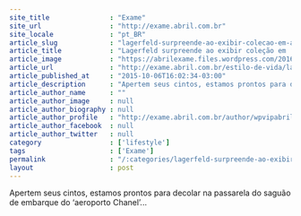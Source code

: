 ```yaml
---
site_title               : "Exame"
site_url                 : "http://exame.abril.com.br"
site_locale              : "pt_BR"
article_slug             : "lagerfeld-surpreende-ao-exibir-colecao-em-aeroporto-chanel"
article_title            : "Lagerfeld surpreende ao exibir coleção em ‘aeroporto Chanel’"
article_image            : "https://abrilexame.files.wordpress.com/2016/09/size_960_16_9_karl-lagerfeld2.jpg?quality=70&strip=all&w=960"
article_url              : "http://exame.abril.com.br/estilo-de-vida/lagerfeld-surpreende-ao-exibir-colecao-em-aeroporto-chanel/"
article_published_at     : "2015-10-06T16:02:34-03:00"
article_description      : "Apertem seus cintos, estamos prontos para decolar na passarela do saguão de embarque do ‘aeroporto Chanel’..."
article_author_name      : ""
article_author_image     : null
article_author_biography : null
article_author_profile   : "http://exame.abril.com.br/author/wpvipabril/"
article_author_facebook  : null
article_author_twitter   : null
category                 : ['lifestyle']
tags                     : ['Exame']
permalink                : "/:categories/lagerfeld-surpreende-ao-exibir-colecao-em-aeroporto-chanel/"
layout                   : post
---
```


Apertem seus cintos, estamos prontos para decolar na passarela do saguão de embarque do ‘aeroporto Chanel’...
